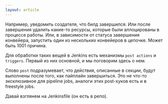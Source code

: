```yaml
---
layout: article
---
```

Например, уведомить создателя, что билд завершился. Или после завершения удалить какие-то ресурсы, которые были аллоцированы в процессе работы. Или, в зависимости от статуса завершения конвейера, запустить один из нескольких конвейеров в цепочке. Может быть 1001 причина.

Для обработки таких вещей в Jenkins есть механизмы `post actions` и `triggers`. Первый из них основной, и мы поговорим здесь о нем.

Слово `post` подразумевает, что действия, описанные в секции, будут выполнены после того, как пайплайн завершиться. Это не что-то эксклюзивное для pipeline jobs, аналоги этих post-хуков есть и в freestyle jobs.

Давай взглянем на Jenkinsfile (он есть в репо).
